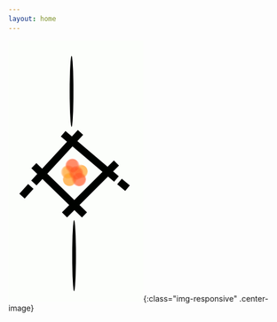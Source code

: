 ```yaml
---
layout: home
---
```


![logo](images/logo.gif){:class="img-responsive" .center-image}
<canvas data-processing-sources="/assets/sergey_ostrikov.pde"></canvas>

